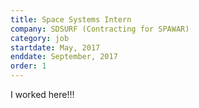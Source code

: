```yaml
---
title: Space Systems Intern
company: SDSURF (Contracting for SPAWAR)
category: job
startdate: May, 2017
enddate: September, 2017
order: 1
---
```

I worked here!!!
